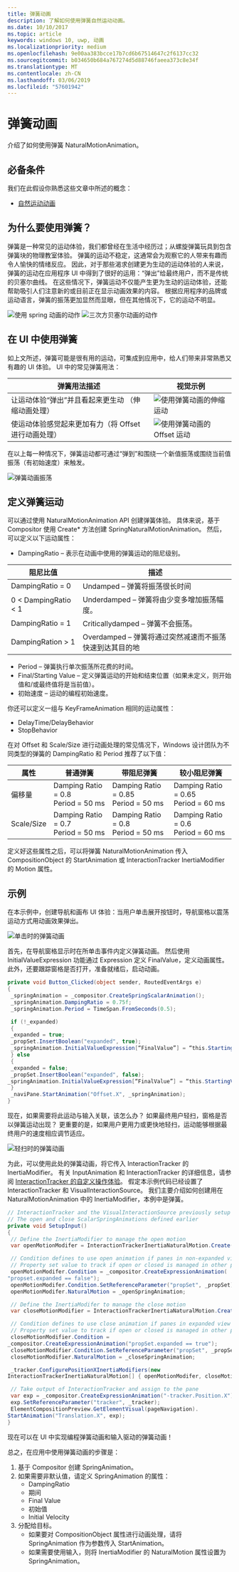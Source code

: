 ```yaml
---
title: 弹簧动画
description: 了解如何使用弹簧自然运动动画。
ms.date: 10/10/2017
ms.topic: article
keywords: windows 10, uwp, 动画
ms.localizationpriority: medium
ms.openlocfilehash: 9e00aa383bcce17b7cd6b67514647c2f6137cc32
ms.sourcegitcommit: b034650b684a767274d5d88746faeea373c8e34f
ms.translationtype: MT
ms.contentlocale: zh-CN
ms.lasthandoff: 03/06/2019
ms.locfileid: "57601942"
---
```

# <a name="spring-animations"></a>弹簧动画

介绍了如何使用弹簧 NaturalMotionAnimation。

## <a name="prerequisites"></a>必备条件

我们在此假设你熟悉这些文章中所述的概念：

- [自然运动动画](natural-animations.md)

## <a name="why-springs"></a>为什么要使用弹簧？

弹簧是一种常见的运动体验，我们都曾经在生活中经历过；从螺旋弹簧玩具到包含弹簧块的物理教室体验。 弹簧的运动不稳定，这通常会为观察它的人带来有趣而令人愉快的情绪反应。 因此，对于那些渴求创建更为生动的运动体验的人来说，弹簧的运动在应用程序 UI 中得到了很好的运用：“弹出”给最终用户，而不是传统的贝塞尔曲线。 在这些情况下，弹簧运动不仅能产生更为生动的运动体验，还能帮助吸引人们注意新的或目前正在显示动画效果的内容。 根据应用程序的品牌或运动语言，弹簧的振荡更加显然而显眼，但在其他情况下，它的运动不明显。

![使用 spring 动画的动作](images/animation/offset-spring.gif)
![三次方贝塞尔动画的动作](images/animation/offset-cubic-bezier.gif)

## <a name="using-springs-in-your-ui"></a>在 UI 中使用弹簧

如上文所述，弹簧可能是很有用的运动，可集成到应用中，给人们带来非常熟悉又有趣的 UI 体验。 UI 中的常见弹簧用法：

| 弹簧用法描述 | 视觉示例 |
| ------------------------ | -------------- |
| 让运动体验“弹出”并且看起来更生动  （伸缩动画处理） | ![使用弹簧动画的伸缩运动](images/animation/scale-spring.gif) |
| 使运动体验感觉起来更加有力（将 Offset 进行动画处理） | ![使用弹簧动画的 Offset 运动](images/animation/offset-spring.gif) |

在以上每一种情况下，弹簧运动都可通过“弹到”和围绕一个新值振荡或围绕当前值振荡（有初始速度）来触发。

![弹簧动画振荡](images/animation/spring-animation-diagram.png)

## <a name="defining-your-spring-motion"></a>定义弹簧运动

可以通过使用 NaturalMotionAnimation API 创建弹簧体验。 具体来说，基于 Compositor 使用 Create* 方法创建 SpringNaturalMotionAnimation。 然后，可以定义以下运动属性：

- DampingRatio – 表示在动画中使用的弹簧运动的阻尼级别。

| 阻尼比值 | 描述 |
| ------------------- | ----------- |
| DampingRatio = 0 | Undamped – 弹簧将振荡很长时间 |
| 0 < DampingRatio < 1 | Underdamped – 弹簧将由少变多增加振荡幅度。 |
| DampingRatio = 1 | Criticallydamped – 弹簧不会振荡。 |
| DampingRation > 1 | Overdamped – 弹簧将通过突然减速而不振荡快速到达其目的地 |

- Period – 弹簧执行单次振荡所花费的时间。
- Final/Starting Value – 定义弹簧运动的开始和结束位置（如果未定义，则开始值和/或最终值将是当前值）。
- 初始速度 – 运动的编程初始速度。

你还可以定义一组与 KeyFrameAnimation 相同的运动属性：

- DelayTime/DelayBehavior
- StopBehavior

在对 Offset 和 Scale/Size 进行动画处理的常见情况下，Windows 设计团队为不同类型的弹簧的 DampingRatio 和 Period 推荐了以下值：

| 属性 | 普通弹簧 | 带阻尼弹簧 | 较小阻尼弹簧 |
| -------- | ------------- | --------------- | -------------------- |
| 偏移量 | Damping Ratio = 0.8 <br/> Period = 50 ms | Damping Ratio = 0.85 <br/> Period = 50 ms | Damping Ratio = 0.65 <br/> Period = 60 ms |
| Scale/Size | Damping Ratio = 0.7 <br/> Period = 50 ms | Damping Ratio = 0.8 <br/> Period = 50 ms | Damping Ratio = 0.6 <br/> Period = 60 ms |

定义好这些属性之后，可以将弹簧 NaturalMotionAnimation 传入 CompositionObject 的 StartAnimation 或 InteractionTracker InertiaModifier 的 Motion 属性。

## <a name="example"></a>示例

在本示例中，创建导航和画布 UI 体验：当用户单击展开按钮时，导航窗格以震荡运动方式用动画效果弹出。

![单击时的弹簧动画](images/animation/spring-animation-on-click.gif)

首先，在导航窗格显示时在所单击事件内定义弹簧动画。 然后使用 InitialValueExpression 功能通过 Expression 定义 FinalValue，定义动画属性。 此外，还要跟踪窗格是否打开，准备就绪后，启动动画。

```csharp
private void Button_Clicked(object sender, RoutedEventArgs e)
{
 _springAnimation = _compositor.CreateSpringScalarAnimation();
 _springAnimation.DampingRatio = 0.75f;
 _springAnimation.Period = TimeSpan.FromSeconds(0.5);

 if (!_expanded)
 {
 _expanded = true;
 _propSet.InsertBoolean("expanded", true);
 _springAnimation.InitialValueExpression[“FinalValue”] = “this.StartingValue + 250”;
 } else
 {
 _expanded = false;
 _propSet.InsertBoolean("expanded", false);
_springAnimation.InitialValueExpression[“FinalValue”] = “this.StartingValue - 250”;
 }
 _naviPane.StartAnimation("Offset.X", _springAnimation);
}
```

现在，如果需要将此运动与输入关联，该怎么办？ 如果最终用户轻扫，窗格是否以弹簧运动出现？ 更重要的是，如果用户更用力或更快地轻扫，运动能够根据最终用户的速度相应调节适应。

![轻扫时的弹簧动画](images/animation/spring-animation-on-swipe.gif)

为此，可以使用此处的弹簧动画，将它传入 InteractionTracker 的 InertiaModifier。 有关 InputAnimation 和 InteractionTracker 的详细信息，请参阅 [InteractionTracker 的自定义操作体验](interaction-tracker-manipulations.md)。 假定本示例代码已经设置了 InteractionTracker 和 VisualInteractionSource。 我们主要介绍如何创建用在 NaturalMotionAnimation 中的 InertiaModifier，本例中是弹簧。

```csharp
// InteractionTracker and the VisualInteractionSource previously setup
// The open and close ScalarSpringAnimations defined earlier
private void SetupInput()
{
 // Define the InertiaModifier to manage the open motion
 var openMotionModifer = InteractionTrackerInertiaNaturalMotion.Create(compositor);

 // Condition defines to use open animation if panes in non-expanded view
 // Property set value to track if open or closed is managed in other part of code
 openMotionModifer.Condition = _compositor.CreateExpressionAnimation(
"propset.expanded == false");
 openMotionModifer.Condition.SetReferenceParameter("propSet", _propSet);
 openMotionModifer.NaturalMotion = _openSpringAnimation;

 // Define the InertiaModifer to manage the close motion
 var closeMotionModifier = InteractionTrackerInertiaNaturalMotion.Create(_compositor);

 // Condition defines to use close animation if panes in expanded view
 // Property set value to track if open or closed is managed in other part of code
 closeMotionModifier.Condition = 
_compositor.CreateExpressionAnimation("propSet.expanded == true");
 closeMotionModifier.Condition.SetReferenceParameter("propSet", _propSet);
 closeMotionModifier.NaturalMotion = _closeSpringAnimation;

 _tracker.ConfigurePositionXInertiaModifiers(new 
InteractionTrackerInertiaNaturalMotion[] { openMotionModifer, closeMotionModifier});

 // Take output of InteractionTracker and assign to the pane
 var exp = _compositor.CreateExpressionAnimation("-tracker.Position.X");
 exp.SetReferenceParameter("tracker", _tracker);
 ElementCompositionPreview.GetElementVisual(pageNavigation).
StartAnimation("Translation.X", exp);
}
```

现在可以在 UI 中实现编程弹簧动画和输入驱动的弹簧动画！

总之，在应用中使用弹簧动画的步骤是：

1. 基于 Compositor 创建 SpringAnimation。
1. 如果需要非默认值，请定义 SpringAnimation 的属性：
    - DampingRatio
    - 期间
    - Final Value
    - 初始值
    - Initial Velocity
1. 分配给目标。
    - 如果要对 CompositionObject 属性进行动画处理，请将 SpringAnimation 作为参数传入 StartAnimation。
    - 如果需要使用输入，则将 InertiaModifier 的 NaturalMotion 属性设置为 SpringAnimation。

